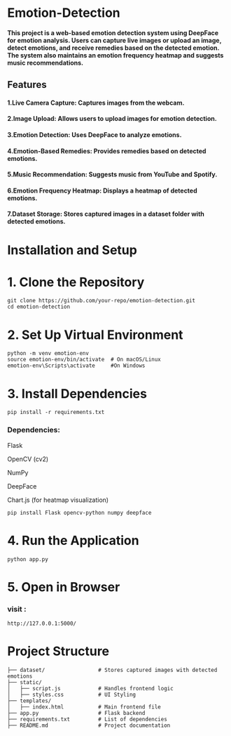 # Emotion-Detection
#### This project is a web-based emotion detection system using DeepFace for emotion analysis. Users can capture live images or upload an image, detect emotions, and receive remedies based on the detected emotion. The system also maintains an emotion frequency heatmap and suggests music recommendations.
## Features
#### 1.Live Camera Capture: Captures images from the webcam.

#### 2.Image Upload: Allows users to upload images for emotion detection.

#### 3.Emotion Detection: Uses DeepFace to analyze emotions.

#### 4.Emotion-Based Remedies: Provides remedies based on detected emotions.

#### 5.Music Recommendation: Suggests music from YouTube and Spotify.

#### 6.Emotion Frequency Heatmap: Displays a heatmap of detected emotions.

#### 7.Dataset Storage: Stores captured images in a dataset folder with detected emotions.
# Installation and Setup
# 1. Clone the Repository
```
git clone https://github.com/your-repo/emotion-detection.git
cd emotion-detection
```
# 2. Set Up Virtual Environment
```
python -m venv emotion-env
source emotion-env/bin/activate  # On macOS/Linux
emotion-env\Scripts\activate     #On Windows
```
# 3. Install Dependencies
```
pip install -r requirements.txt
```
### Dependencies:

Flask

OpenCV (cv2)

NumPy

DeepFace

Chart.js (for heatmap visualization)
```
pip install Flask opencv-python numpy deepface
```
# 4. Run the Application
```
python app.py
```
# 5. Open in Browser
### visit :
```
http://127.0.0.1:5000/
```
# Project Structure
```
├── dataset/                 # Stores captured images with detected emotions
├── static/
│   ├── script.js            # Handles frontend logic
│   ├── styles.css           # UI Styling
├── templates/
│   ├── index.html           # Main frontend file
├── app.py                   # Flask backend
├── requirements.txt         # List of dependencies
├── README.md                # Project documentation
```
